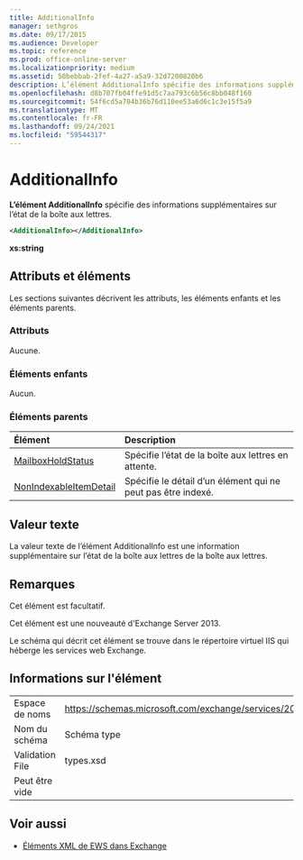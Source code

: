 ```yaml
---
title: AdditionalInfo
manager: sethgros
ms.date: 09/17/2015
ms.audience: Developer
ms.topic: reference
ms.prod: office-online-server
ms.localizationpriority: medium
ms.assetid: 50bebbab-2fef-4a27-a5a9-32d7200820b6
description: L’élément AdditionalInfo spécifie des informations supplémentaires sur l’état de la boîte aux lettres.
ms.openlocfilehash: d8b707fb04ffe91d5c7aa793c6b56c8bb048f160
ms.sourcegitcommit: 54f6cd5a704b36b76d110ee53a6d6c1c3e15f5a9
ms.translationtype: MT
ms.contentlocale: fr-FR
ms.lasthandoff: 09/24/2021
ms.locfileid: "59544317"
---
```

# <a name="additionalinfo"></a>AdditionalInfo

**L’élément AdditionalInfo** spécifie des informations supplémentaires sur l’état de la boîte aux lettres. 
  
```XML
<AdditionalInfo></AdditionalInfo>
```

 **xs:string**
## <a name="attributes-and-elements"></a>Attributs et éléments

Les sections suivantes décrivent les attributs, les éléments enfants et les éléments parents.
  
### <a name="attributes"></a>Attributs

Aucune.
  
### <a name="child-elements"></a>Éléments enfants

Aucun.
  
### <a name="parent-elements"></a>Éléments parents

|**Élément**|**Description**|
|:-----|:-----|
|[MailboxHoldStatus](mailboxholdstatus.md) <br/> |Spécifie l’état de la boîte aux lettres en attente.  <br/> |
|[NonIndexableItemDetail](nonindexableitemdetail.md) <br/> |Spécifie le détail d’un élément qui ne peut pas être indexé.  <br/> |
   
## <a name="text-value"></a>Valeur texte

La valeur texte de l’élément AdditionalInfo est une information supplémentaire sur l’état de la boîte aux lettres de la boîte aux lettres.
  
## <a name="remarks"></a>Remarques

Cet élément est facultatif.
  
Cet élément est une nouveauté d'Exchange Server 2013.
  
Le schéma qui décrit cet élément se trouve dans le répertoire virtuel IIS qui héberge les services web Exchange.
  
## <a name="element-information"></a>Informations sur l'élément

|||
|:-----|:-----|
|Espace de noms  <br/> |https://schemas.microsoft.com/exchange/services/2006/types  <br/> |
|Nom du schéma  <br/> |Schéma type  <br/> |
|Validation File  <br/> |types.xsd  <br/> |
|Peut être vide  <br/> ||
   
## <a name="see-also"></a>Voir aussi

- [Éléments XML de EWS dans Exchange](ews-xml-elements-in-exchange.md)

